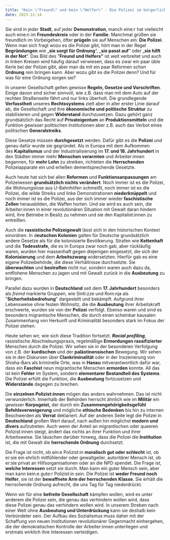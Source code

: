 ```yaml
---
title: "Kein \"Freund\" und kein \"Helfer\" - Die Polizei im bürgerlichen Staat"
date: 2023-12-14
---
```


Sie sind in jeder **Stadt**, auf jeder **Demonstration**, manch eine:r hat vielleicht auch eine:n im **Freundeskreis** oder in der **Familie**. Manchmal grüßen sie freundlich im Vorbeigehen, öfter **prügeln** sie auf Menschen ein: **Die Polizei**. Wenn man sich fragt wozu es die Polizei gibt, hört man in der Regel **Begründungen** wie „**sie sorgt für Ordnung**“, „**sie passt auf**“ oder „**sie hilft in der Not**“. Das Bild des "**Freund und Helfers"** ist weit verbreitet und auch in linken Kreisen wird häufig darauf verwiesen, dass es zwar ein paar üble Kerle bei der Polizei gibt, aber man da mit ein paar Reformen schon **Ordnung** rein bringen kann. Aber wozu gibt es die Polizei denn? Und für was für eine Ordnung sorgen sie?

In unserer Gesellschaft gelten gewisse **Regeln, Gesetze und Vorschriften**. Einige davon sind sicher sinnvoll, wie z.B. dass man mit dem Auto auf der rechten Straßenseite fährt und nur links überholt. Die grundlegende **Verfasstheit** unseres **Rechtssystems** zielt aber in aller erster Linie darauf ab, die Gesellschaft und ihre **ökonomische und politische Struktur** zu stabilisieren und gegen **Widerstand** durchzusetzen. Dazu gehört ganz grundsätzlich das Recht auf **Privateigentum** an **Produktionsmitteln** und die Funktion gewisser politischen Institutionen aber z.B. auch das Verbot eines politischen **Generalstreiks**.

Diese Gesetze müssen **durchgesetzt** werden. Dafür gibt es die **Polizei** und genau dafür wurde sie gegründet. Als in Europa mit dem Aufkommen des **Kapitalismus** und der Industrialisierung im **17. und 18. Jahrhundert** in den Städten immer mehr **Menschen verarmten** und Arbeiter:innen begannen, für **mehr Lohn** zu streiken, richteten die **Herrschenden** Polizeiapparate ein und erließen dementsprechende Gesetzte.

Auch heute hat sich bei allen **Reformen** und **Funktionsanpassungen** am Polizeiwesen **grundsätzlich nichts verändert**. Noch immer ist es die Polizei, die Wohnungslose aus U-Bahnhöfen schmeißt, noch immer ist es die Polizei, die wilde Streiks und linke Demonstrationen  ​​​​​​​**niederknüppelt** und noch immer ist es die Polizei, aus der sich immer wieder **faschistische Zellen** herausbilden, die Waffen horten. Und sie wird es auch sein, die Arbeiter:innen in einer revolutionären Situation mit Gewalt daran hindern wird, ihre Betriebe in Besitz zu nehmen und sie den Kapitalist:innen zu entreißen.

Auch die **rassistische Polizeigewalt** lässt sich in den historischen Kontext einordnen. In d**eutschen Kolonien** galten für Deutsche grundsätzlich andere Gesetze als für die kolonisierte Bevölkerung. Strafen wie **Kettenhaft** und die **Todesstrafe,** die es in Europa zwar noch gab, aber rückläufig waren, wurden hier massenhaft gegen diejenigen eingesetzt, die sich der **Kolonisierung** und dem **Arbeitszwang** widersetzten. Hierfür gab es eine eigene Polizeibehörde, die diese Verhältnisse durchsetzte. Sie **überwachten** und **bestraften** nicht nur, sondern waren auch dazu da, entflohene Menschen zu jagen und mit Gewalt zurück in die **Ausbeutung** zu bringen.

Parallel dazu wurden in **Deutschland** seit dem **17. Jahrhundert** besonders als _fremd_ markierte Gruppen, wie Sinti:zze und Rom:nja als "**Sicherheitsbedrohung**" dargestellt und bekämpft. Aufgrund ihrer Lebensweise ohne festen Wohnsitz, die die **Ausbeutung** ihrer Arbeitskraft erschwerte, wurden sie von der **Polizei** verfolgt. Ebenso waren und sind es besonders migrantische Menschen, die durch einen scheinbar kausalen Zusammenhang von Herkunft und Kriminalität besonders stark im Fokus der Polizei stehen.

Heute sehen wir, wie sich diese Tradition fortsetzt. _**Racial profiling**_, rassistische Abschiebungspraxis, regelmäßige **Ermordungen rassifizierter** Menschen durch die Polizei. Wir sehen sie in der besonderen Verfolgung von z.B. der **kurdischen** und der **palästinensischen** Bewegung. Wir sehen sie in den Diskursen über **Clankriminalität** oder in der Inszenierung von Shisha-Bars als kriminelle Orte, was in **Hanau** mitverantwortlich dafür war, dass ein **Faschist** neun migrantische Menschen **ermorden** konnte. All das ist kein **Fehler** im System, sondern **elementarer Bestandteil des Systems**. Die Polizei erfüllt die Funktion, die **Ausbeutung** fortzusetzen und **Widerstände** dagegen zu brechen.

Die **einzelnen Polizist:innen** mögen das anders wahrnehmen. Das ist nicht verwunderlich. Innerhalb der Behörden herrscht ähnlich wie im **Militär** ein gewisser **Korpsgeist,** der durch ein **Zusammengehörigkeitsgefühl** **Befehlsverweigerung** und mögliche **ethische Bedenken** bis hin zu internen Beschwerden als **Verrat** deklariert. Auf der anderen Seite legt die Polizei in **Deutschland** großen Wert darauf, nach außen hin möglichst **modern und divers** aufzutreten. Auch wenn der Anteil an migrantischen oder queeren Polizist:innen steigt, ändert das nichts an ihrer Funktion und ihrer Arbeitsweise. Sie täuschen darüber hinweg, dass die Polizei die **Institution** ist, die mit Gewalt die **herrschende Ordnung** durchsetzt.

Die Frage ist nicht, ob ein:e Polizist:in **moralisch gut oder schlecht** ist, ob er:sie ein ehrlich mitfühlender oder gewaltgeiler, autoritärer Mensch ist, ob er:sie privat an Hilfsorganisationen oder an die NPD spendet. Die Frage ist, **welche Interessen** setzt sie durch. Man kann ein guter Mensch sein, aber man kann kein:e gute:r Polizist:in sein. Die Polizei ist **weder Freund noch Helfer**, sie ist der **bewaffnete Arm der herrschenden Klasse**. Sie erhält die herrschende Ordnung aufrecht, die uns Tag für Tag niederdrückt.

Wenn wir für eine **befreite Gesellschaft** kämpfen wollen, wird es unter anderem die Polizei sein, die genau das verhindern wollen wird, dass diese Polizei genau das verhindern wollen wird. In unserem Streben nach einer Welt ohne **Ausbeutung und Unterdrückung** kann sie deshalb kein Verbündeter sein. Der Aufbau des Sozialismus muss daher mit der Schaffung von neuen Institutionen revolutionärer Gegenmacht einhergehen, die der demokratischen Kontrolle der Arbeiter:innen unterliegen und erstmals wirklich ihre Interessen verteidigen.
